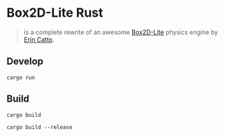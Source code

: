 # Box2D-Lite Rust #
> is a complete rewrite of an awesome [Box2D-Lite](https://github.com/erincatto/box2d-lite) physics engine by [Erin Catto](https://github.com/erincatto).

## Develop ##

`cargo run`

## Build ##

`cargo build`

`cargo build --release`
